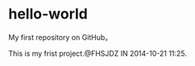 hello-world
===========

My first repository on GitHub。

This is my frist project.@FHSJDZ IN 2014-10-21 11:25.
